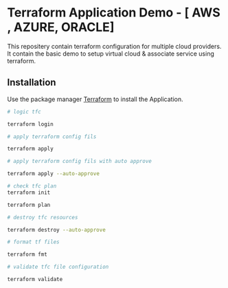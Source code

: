 # Terraform Application Demo - [ AWS , AZURE, ORACLE]

This repositery contain terraform configuration for multiple cloud providers.
It contain the basic demo to setup virtual cloud & associate service using terraform.

## Installation

Use the package manager [Terraform](https://releases.hashicorp.com/terraform/1.4.5/terraform_1.4.5_windows_386.zip) to install the Application.

```bash
# logic tfc 

terraform login

# apply terraform config fils

terraform apply

# apply terraform config fils with auto approve

terraform apply --auto-approve

# check tfc plan 
terraform init

terraform plan

# destroy tfc resources

terraform destroy --auto-approve

# format tf files

terraform fmt

# validate tfc file configuration

terraform validate